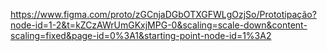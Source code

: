 https://www.figma.com/proto/zGCnjaDGbOTXGFWLgOzjSo/Prototipação?node-id=1-2&t=kZCzAWrUmGKxjMPG-0&scaling=scale-down&content-scaling=fixed&page-id=0%3A1&starting-point-node-id=1%3A2
